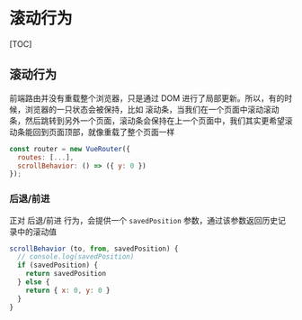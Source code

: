 # 滚动行为

[TOC]

## 滚动行为

前端路由并没有重载整个浏览器，只是通过 DOM 进行了局部更新。所以，有的时候，浏览器的一只状态会被保持，比如 滚动条，当我们在一个页面中滚动滚动条，然后跳转到另外一个页面，滚动条会保持在上一个页面中，我们其实更希望滚动条能回到页面顶部，就像重载了整个页面一样

```javascript
const router = new VueRouter({
  routes: [...],
  scrollBehavior: () => ({ y: 0 })
});
```

### 后退/前进

正对 后退/前进 行为，会提供一个 `savedPosition` 参数，通过该参数返回历史记录中的滚动值

```javascript
scrollBehavior (to, from, savedPosition) {
  // console.log(savedPosition)
  if (savedPosition) {
    return savedPosition
  } else {
    return { x: 0, y: 0 }
  }
}
```
